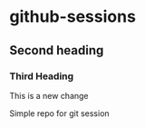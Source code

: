 # github-sessions

## Second heading

### Third Heading

This is a new change

Simple repo for git session
